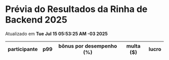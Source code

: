 # Prévia do Resultados da Rinha de Backend 2025
Atualizado em **Tue Jul 15 05:53:25 AM -03 2025**


| participante | p99 | bônus por desempenho (%) | multa ($) | lucro |
| -- | -- | -- | -- | -- |
